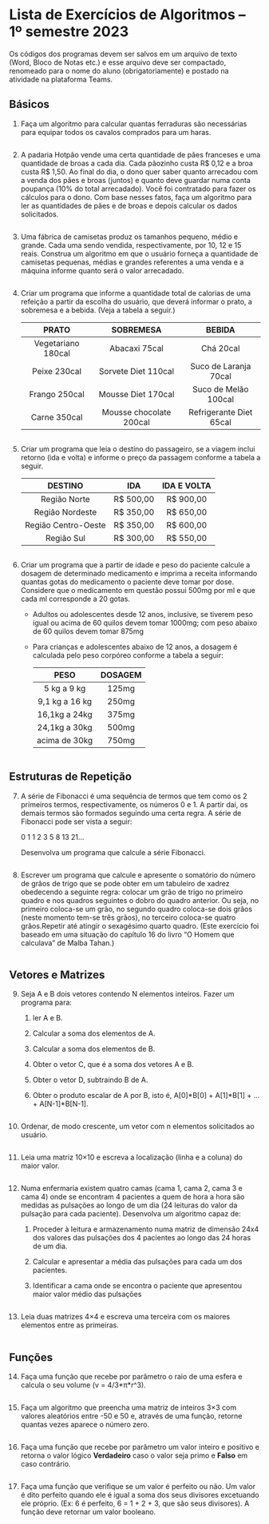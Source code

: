 # Lista de Exercícios de Algoritmos – 1º semestre 2023

Os códigos dos programas devem ser salvos em um arquivo de texto (Word, Bloco de Notas etc.) e esse arquivo deve ser compactado, renomeado para o nome do aluno (obrigatoriamente) e postado na atividade na plataforma Teams.

## Básicos

1. Faça um algoritmo para calcular quantas ferraduras são necessárias para equipar todos os cavalos comprados para um haras.

    ```c++
    ```

2. A padaria Hotpão vende uma certa quantidade de pães franceses e uma quantidade de broas a cada dia. Cada pãozinho custa R$ 0,12 e a broa custa R$ 1,50. Ao final do dia, o dono quer saber quanto arrecadou com a venda dos pães e broas (juntos) e quanto deve guardar numa conta poupança (10% do total arrecadado). Você foi contratado para fazer os cálculos para o dono. Com base nesses fatos, faça um algoritmo para ler as quantidades de pães e de broas e depois calcular os dados solicitados.

    ```c++
    ```

3. Uma fábrica de camisetas produz os tamanhos pequeno, médio e grande. Cada uma sendo vendida, respectivamente, por 10, 12 e 15 reais. Construa um algoritmo em que o usuário forneça a quantidade de camisetas pequenas, médias e grandes referentes a uma venda e a máquina informe quanto será o valor arrecadado.

    ```c++
    ```

4. Criar um programa que informe a quantidade total de calorias de uma refeição a partir da escolha do usuário, que deverá informar o prato, a sobremesa e a bebida. (Veja a tabela a seguir.)

    |PRATO             |SOBREMESA              |BEBIDA                 |
    |:----------------:|:---------------------:|:---------------------:|
    |Vegetariano 180cal|Abacaxi 75cal          |Chá 20cal              |
    |Peixe 230cal      |Sorvete Diet 110cal    |Suco de Laranja 70cal  |
    |Frango 250cal     |Mousse Diet 170cal     |Suco de Melão 100cal   |
    |Carne 350cal      |Mousse chocolate 200cal|Refrigerante Diet 65cal|

    ```c++
    ```

5. Criar um programa que leia o destino do passageiro, se a viagem inclui retorno (ida e volta) e informe o preço da passagem conforme a tabela a seguir.

    |DESTINO            |IDA      |IDA E VOLTA|
    |:-----------------:|:-------:|:---------:|
    |Região Norte       |R$ 500,00|R$ 900,00  |
    |Região Nordeste    |R$ 350,00|R$ 650,00  |
    |Região Centro-Oeste|R$ 350,00|R$ 600,00  |
    |Região Sul         |R$ 300,00|R$ 550,00  |

    ```c++
    ```

6. Criar um programa que a partir de idade e peso do paciente calcule a dosagem de determinado medicamento e imprima a receita informando quantas gotas do medicamento o paciente deve tomar por dose. Considere que o medicamento em questão possui 500mg por ml e que cada ml corresponde a 20 gotas.

    * Adultos ou adolescentes desde 12 anos, inclusive, se tiverem peso igual ou acima de 60 quilos devem tomar 1000mg; com peso abaixo de 60 quilos devem tomar 875mg

    * Para crianças e adolescentes abaixo de 12 anos, a dosagem é calculada pelo peso corpóreo conforme a tabela a seguir:

        |PESO          |DOSAGEM|
        |:------------:|:-----:|
        |5 kg a 9 kg   |125mg  |
        |9,1 kg a 16 kg|250mg  |
        |16,1kg a 24kg |375mg  |
        |24,1kg a 30kg |500mg  |
        |acima de 30kg |750mg  |

    ```c++
    ```

## Estruturas de Repetição

7. A série de Fibonacci é uma sequência de termos que tem como os 2 primeiros termos, respectivamente, os números 0 e 1. A partir daí, os demais termos são formados seguindo uma certa regra. A série de Fibonacci pode ser vista a seguir:

    0 1 1 2 3 5 8 13 21...

    Desenvolva um programa que calcule a série Fibonacci.

    ```c++
    ```

8. Escrever um programa que calcule e apresente o somatório do número de grãos de trigo que se pode obter em um tabuleiro de xadrez obedecendo a seguinte regra: colocar um grão de trigo no primeiro quadro e nos quadros seguintes o dobro do quadro anterior. Ou seja, no primeiro coloca-se um grão, no segundo quadro coloca-se dois grãos (neste momento tem-se três grãos), no terceiro coloca-se quatro grãos.Repetir até atingir o sexagésimo quarto quadro. (Este exercício foi baseado em uma situação do capítulo 16 do livro “O Homem que calculava” de Malba Tahan.)

    ```c++
    ```

## Vetores e Matrizes

9. Seja A e B dois vetores contendo N elementos inteiros. Fazer um programa para:

    1. ler A e B.

    2. Calcular a soma dos elementos de A.

    3. Calcular a soma dos elementos de B.

    4. Obter o vetor C, que é a soma dos vetores A e B.

    5. Obter o vetor D, subtraindo B de A.

    6. Obter o produto escalar de A por B, isto é, A[0]\*B[0] + A[1]\*B[1] + … + A[N-1]\*B[N-1].

    ```c++
    ```

10. Ordenar, de modo crescente, um vetor com n elementos solicitados ao usuário.

    ```c++
    ```

11. Leia uma matriz 10×10 e escreva a localização (linha e a coluna) do maior valor.

    ```c++
    ```

12. Numa enfermaria existem quatro camas (cama 1, cama 2, cama 3 e cama 4) onde se encontram 4 pacientes a quem de hora a hora são medidas as pulsações ao longo de um dia (24 leituras do valor da pulsação para cada paciente). Desenvolva um algoritmo capaz de:

    1. Proceder à leitura e armazenamento numa matriz de dimensão 24x4 dos valores das pulsações dos 4 pacientes ao longo das 24 horas de um dia.

    2. Calcular e apresentar a média das pulsações para cada um dos pacientes.

    3. Identificar a cama onde se encontra o paciente que apresentou maior valor médio das pulsações

    ```c++
    ```

13. Leia duas matrizes 4×4 e escreva uma terceira com os maiores elementos entre as primeiras.

    ```c++
    ```

## Funções

14. Faça uma função que recebe por parâmetro o raio de uma esfera e calcula o seu volume (v = 4/3\*π\*r^3).

    ```c++
    ```

15. Faça um algoritmo que preencha uma matriz de inteiros 3×3 com valores aleatórios entre -50 e 50 e, através de uma função, retorne quantas vezes aparece o número zero.

    ```c++
    ```

16. Faça uma função que recebe por parâmetro um valor inteiro e positivo e retorna o valor lógico **Verdadeiro** caso o valor seja primo e **Falso** em caso contrário.

    ```c++
    ```

17. Faça uma função que verifique se um valor é perfeito ou não. Um valor é dito perfeito quando ele é igual a soma dos seus divisores excetuando ele próprio. (Ex: 6 é perfeito, 6 = 1 + 2 + 3, que são seus divisores). A função deve retornar um valor booleano.

    ```c++
    ```
